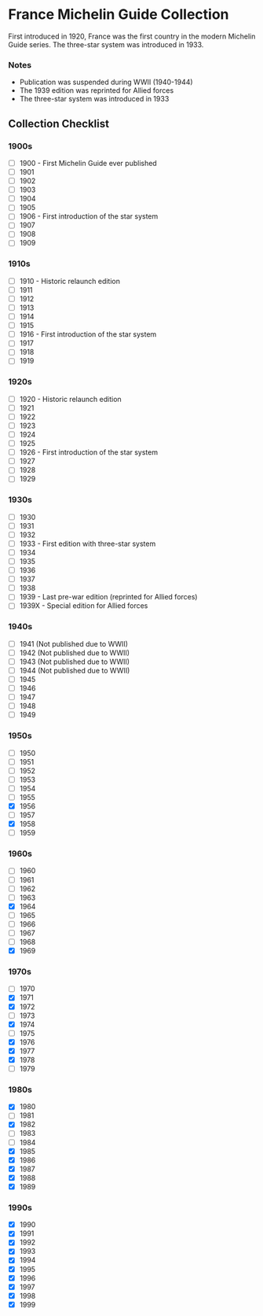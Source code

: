 # France Michelin Guide Collection

First introduced in 1920, France was the first country in the modern Michelin Guide series. The three-star system was introduced in 1933.

### Notes

- Publication was suspended during WWII (1940-1944)
- The 1939 edition was reprinted for Allied forces
- The three-star system was introduced in 1933

## Collection Checklist

### 1900s

- [ ] 1900 - First Michelin Guide ever published
- [ ] 1901
- [ ] 1902
- [ ] 1903
- [ ] 1904
- [ ] 1905
- [ ] 1906 - First introduction of the star system
- [ ] 1907
- [ ] 1908
- [ ] 1909

### 1910s

- [ ] 1910 - Historic relaunch edition
- [ ] 1911
- [ ] 1912
- [ ] 1913
- [ ] 1914
- [ ] 1915
- [ ] 1916 - First introduction of the star system
- [ ] 1917
- [ ] 1918
- [ ] 1919

### 1920s

- [ ] 1920 - Historic relaunch edition
- [ ] 1921
- [ ] 1922
- [ ] 1923
- [ ] 1924
- [ ] 1925
- [ ] 1926 - First introduction of the star system
- [ ] 1927
- [ ] 1928
- [ ] 1929

### 1930s

- [ ] 1930
- [ ] 1931
- [ ] 1932
- [ ] 1933 - First edition with three-star system
- [ ] 1934
- [ ] 1935
- [ ] 1936
- [ ] 1937
- [ ] 1938
- [ ] 1939 - Last pre-war edition (reprinted for Allied forces)
- [ ] 1939X - Special edition for Allied forces

### 1940s

- [ ] 1941 (Not published due to WWII)
- [ ] 1942 (Not published due to WWII)
- [ ] 1943 (Not published due to WWII)
- [ ] 1944 (Not published due to WWII)
- [ ] 1945
- [ ] 1946
- [ ] 1947
- [ ] 1948
- [ ] 1949

### 1950s

- [ ] 1950
- [ ] 1951
- [ ] 1952
- [ ] 1953
- [ ] 1954
- [ ] 1955
- [x] 1956
- [ ] 1957
- [x] 1958
- [ ] 1959

### 1960s

- [ ] 1960
- [ ] 1961
- [ ] 1962
- [ ] 1963
- [x] 1964
- [ ] 1965
- [ ] 1966
- [ ] 1967
- [ ] 1968
- [x] 1969

### 1970s

- [ ] 1970
- [x] 1971
- [x] 1972
- [ ] 1973
- [x] 1974
- [ ] 1975
- [x] 1976
- [x] 1977
- [x] 1978
- [ ] 1979

### 1980s

- [x] 1980
- [ ] 1981
- [x] 1982
- [ ] 1983
- [ ] 1984
- [x] 1985
- [x] 1986
- [x] 1987
- [x] 1988
- [x] 1989

### 1990s

- [x] 1990
- [x] 1991
- [x] 1992
- [x] 1993
- [x] 1994
- [x] 1995
- [x] 1996
- [x] 1997
- [x] 1998
- [x] 1999
